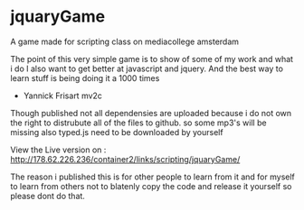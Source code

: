 # jquaryGame
A game made for scripting class on mediacollege amsterdam

The point of this very simple game is to show of some of my work and what i do
I also want to get better at javascript and jquery. And the best way to learn stuff is being doing it a 1000 times


- Yannick Frisart mv2c

Though published not all dependensies are uploaded because i do not own the right to distrubute all of the files to github.
so some mp3's will be missing also typed.js need to be downloaded by yourself

View the Live version on : http://178.62.226.236/container2/links/scripting/jquaryGame/

The reason i published this is for other people to learn from it and for myself to learn from others
not to blatenly copy the code and release it yourself so please dont do that.


